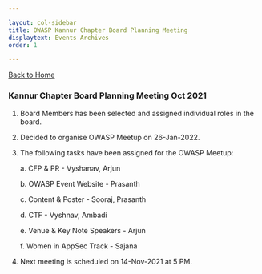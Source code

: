 ```yaml
---

layout: col-sidebar
title: OWASP Kannur Chapter Board Planning Meeting
displaytext: Events Archives
order: 1

---
```


[Back to Home](../index.html)

### Kannur Chapter Board Planning Meeting Oct 2021

1. Board Members has been selected and assigned individual roles in the board.

2. Decided to organise OWASP Meetup on 26-Jan-2022.

3. The following tasks have been assigned for the OWASP Meetup:

   a. CFP & PR - Vyshanav, Arjun 

   b. OWASP Event Website - Prasanth

   c. Content & Poster - Sooraj, Prasanth

   d. CTF - Vyshnav, Ambadi

   e. Venue & Key Note Speakers - Arjun

   f. Women in AppSec Track - Sajana

4. Next meeting is scheduled on 14-Nov-2021 at 5 PM.
